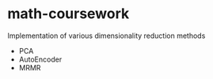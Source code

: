 # math-coursework
Implementation of various dimensionality reduction methods
- PCA
- AutoEncoder
- MRMR
